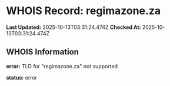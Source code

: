 # WHOIS Record: regimazone.za

**Last Updated:** 2025-10-13T03:31:24.474Z
**Checked At:** 2025-10-13T03:31:24.474Z

## WHOIS Information

**error:** TLD for "regimazone.za" not supported

**status:** error

